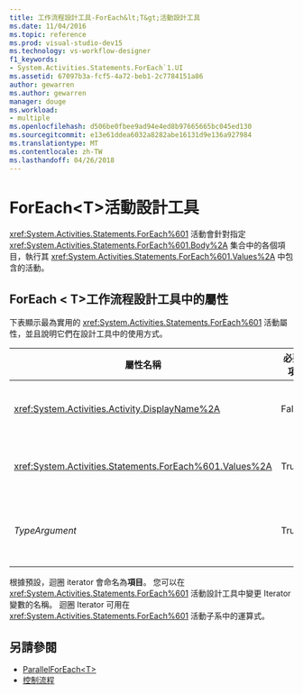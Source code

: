 ```yaml
---
title: 工作流程設計工具-ForEach&lt;T&gt;活動設計工具
ms.date: 11/04/2016
ms.topic: reference
ms.prod: visual-studio-dev15
ms.technology: vs-workflow-designer
f1_keywords:
- System.Activities.Statements.ForEach`1.UI
ms.assetid: 67097b3a-fcf5-4a72-beb1-2c7784151a86
author: gewarren
ms.author: gewarren
manager: douge
ms.workload:
- multiple
ms.openlocfilehash: d506be0fbee9ad94e4ed8b97665665bc045ed130
ms.sourcegitcommit: e13e61ddea6032a8282abe16131d9e136a927984
ms.translationtype: MT
ms.contentlocale: zh-TW
ms.lasthandoff: 04/26/2018
---
```

# <a name="foreachlttgt-activity-designer"></a>ForEach&lt;T&gt;活動設計工具

<xref:System.Activities.Statements.ForEach%601> 活動會針對指定 <xref:System.Activities.Statements.ForEach%601.Body%2A> 集合中的各個項目，執行其 <xref:System.Activities.Statements.ForEach%601.Values%2A> 中包含的活動。

## <a name="foreacht-properties-in-the-workflow-designer"></a>ForEach < T\>工作流程設計工具中的屬性

下表顯示最為實用的 <xref:System.Activities.Statements.ForEach%601> 活動屬性，並且說明它們在設計工具中的使用方式。

|屬性名稱|必要項|使用方式|
|-------------------|--------------|-----------|
|<xref:System.Activities.Activity.DisplayName%2A>|False|<xref:System.Activities.Statements.ForEach%601> 活動的易記名稱。 預設值是 ForEach < Int32\>。 雖然 <xref:System.Activities.Activity.DisplayName%2A> 值並非絕對必要，但建議您盡量使用。|
|<xref:System.Activities.Statements.ForEach%601.Values%2A>|True|要重複項目的集合。 若要設定<xref:System.Activities.Statements.ForEach%601.Values%2A>，輸入在 Visual Basic 運算式**值**方塊**ForEach < T\>** 活動設計工具，或在屬性方格中。|
|*TypeArgument*|True|中的項目類型<xref:System.Activities.Statements.ForEach%601.Values%2A>泛型參數所指定集合*T*。根據預設， *TypeArgument*設**Int32**。 若要變更的類型，將變更的值*TypeArgument*屬性方格中的下拉式方塊。|

根據預設，迴圈 iterator 會命名為**項目**。 您可以在 <xref:System.Activities.Statements.ForEach%601> 活動設計工具中變更 Iterator 變數的名稱。 迴圈 Iterator 可用在 <xref:System.Activities.Statements.ForEach%601> 活動子系中的運算式。

## <a name="see-also"></a>另請參閱

- [ParallelForEach\<T>](../workflow-designer/parallelforeach-t-activity-designer.md)
- [控制流程](../workflow-designer/control-flow-activity-designers.md)